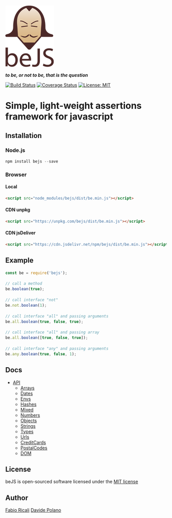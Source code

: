 ![beJS](extra/logo.png?1)

***to be, or not to be, that is the question***

[![Build Status](https://travis-ci.org/fabioricali/beJS.svg?branch=master)](https://travis-ci.org/fabioricali/beJS) [![Coverage Status](https://coveralls.io/repos/github/fabioricali/beJS/badge.svg?branch=master)](https://coveralls.io/github/fabioricali/beJS?branch=master) [![License: MIT](https://img.shields.io/badge/License-MIT-yellow.svg)](https://opensource.org/licenses/MIT)

# Simple, light-weight assertions framework for javascript

## Installation

### Node.js
```javascript
npm install bejs --save
```

### Browser

#### Local
```html
<script src="node_modules/bejs/dist/be.min.js"></script>
```

#### CDN unpkg
```html
<script src="https://unpkg.com/bejs/dist/be.min.js"></script>
```

#### CDN jsDeliver
```html
<script src="https://cdn.jsdelivr.net/npm/bejs/dist/be.min.js"></script>
```

## Example
```javascript
const be = require('bejs');

// call a method
be.boolean(true);

// call interface "not"
be.not.boolean(1);

// call interface "all" and passing arguments
be.all.boolean(true, false, true);

// call interface "all" and passing array
be.all.boolean([true, false, true]);

// call interface "any" and passing arguments
be.any.boolean(true, false, 1);
```



## Docs
- [API](docs/be.md)
    - [Arrays](docs/arrays.md)
    - [Dates](docs/dates.md)
    - [Envs](docs/envs.md)
    - [Hashes](docs/hashes.md)
    - [Mixed](docs/mixed.md)
    - [Numbers](docs/numbers.md)
    - [Objects](docs/objects.md)
    - [Strings](docs/strings.md)
    - [Types](docs/types.md)
    - [Urls](docs/urls.md)
    - [CreditCards](docs/creditCards.md)
    - [PostalCodes](docs/postalCodes.md)
    - [DOM](docs/dom.md)

## License
beJS is open-sourced software licensed under the [MIT license](http://opensource.org/licenses/MIT)

## Author
[Fabio Ricali](http://rica.li)
[Davide Polano](https://www.mdslab.org)
